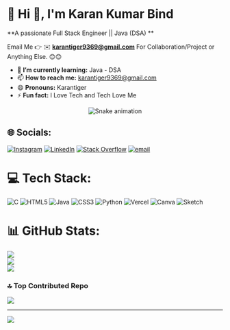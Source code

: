 # 💫 Hi 👋, I'm Karan Kumar Bind
**A passionate Full Stack Engineer || Java (DSA) **

Email Me 👉 ✉️ **karantiger9369@gmail.com** For Collaboration/Project or Anything Else. 😊😊

- 🌱 **I’m currently learning:** Java - DSA
- 📫 **How to reach me:** karantiger9369@gmail.com
- 😄 **Pronouns:** Karantiger
- ⚡ **Fun fact:** I Love Tech and Tech Love Me

<!-- Snake Game Repo View -->

<div align="center">
  <img src="https://profile-readme-generator.com/assets/snake.svg" alt="Snake animation" />
</div>

## 🌐 Socials:
[![Instagram](https://img.shields.io/badge/Instagram-%23E4405F.svg?logo=Instagram&logoColor=white)](https://instagram.com/java.init) [![LinkedIn](https://img.shields.io/badge/LinkedIn-%230077B5.svg?logo=linkedin&logoColor=white)](https://linkedin.com/in/karantiger) [![Stack Overflow](https://img.shields.io/badge/-Stackoverflow-FE7A16?logo=stack-overflow&logoColor=white)](https://stackoverflow.com/users/25241115/karantiger) [![email](https://img.shields.io/badge/Email-D14836?logo=gmail&logoColor=white)](mailto:karantiger9369@gmail.com) 

# 💻 Tech Stack:
![C](https://img.shields.io/badge/c-%2300599C.svg?style=for-the-badge&logo=c&logoColor=white) ![HTML5](https://img.shields.io/badge/html5-%23E34F26.svg?style=for-the-badge&logo=html5&logoColor=white) ![Java](https://img.shields.io/badge/java-%23ED8B00.svg?style=for-the-badge&logo=openjdk&logoColor=white) ![CSS3](https://img.shields.io/badge/css3-%231572B6.svg?style=for-the-badge&logo=css3&logoColor=white) ![Python](https://img.shields.io/badge/python-3670A0?style=for-the-badge&logo=python&logoColor=ffdd54) ![Vercel](https://img.shields.io/badge/vercel-%23000000.svg?style=for-the-badge&logo=vercel&logoColor=white) ![Canva](https://img.shields.io/badge/Canva-%2300C4CC.svg?style=for-the-badge&logo=Canva&logoColor=white) ![Sketch](https://img.shields.io/badge/Sketch-FFB387?style=for-the-badge&logo=sketch&logoColor=black)
# 📊 GitHub Stats:
![](https://github-readme-stats.vercel.app/api?username=Karantiger&theme=dark&hide_border=false&include_all_commits=true&count_private=false)<br/>
![](https://nirzak-streak-stats.vercel.app/?user=Karantiger&theme=dark&hide_border=false)<br/>
![](https://github-readme-stats.vercel.app/api/top-langs/?username=Karantiger&theme=dark&hide_border=false&include_all_commits=true&count_private=false&layout=compact)



### 🔝 Top Contributed Repo
![](https://github-contributor-stats.vercel.app/api?username=Karantiger&limit=5&theme=dark&combine_all_yearly_contributions=true)

---
[![](https://visitcount.itsvg.in/api?id=Karantiger&icon=0&color=0)](https://visitcount.itsvg.in)

<!-- Proudly created with GPRM ( https://gprm.itsvg.in ) -->
